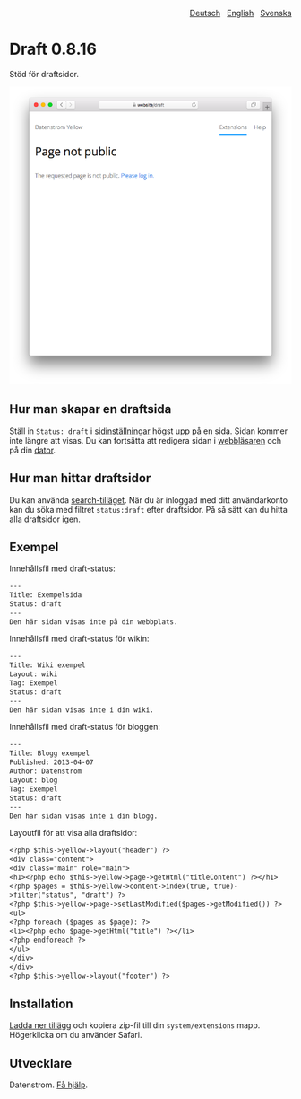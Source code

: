 <p align="right"><a href="README-de.md">Deutsch</a> &nbsp; <a href="README.md">English</a> &nbsp; <a href="README-sv.md">Svenska</a></p>

# Draft 0.8.16

Stöd för draftsidor.

<p align="center"><img src="draft-screenshot.png?raw=true" alt="Skärmdump"></p>

## Hur man skapar en draftsida 

Ställ in `Status: draft` i [sidinställningar](https://github.com/datenstrom/yellow-extensions/tree/master/source/core/README-sv.md#inställningar-page) högst upp på en sida. Sidan kommer inte längre att visas. Du kan fortsätta att redigera sidan i [webbläsaren](https://github.com/datenstrom/yellow-extensions/tree/master/source/edit/README-sv.md) och på din [dator](https://github.com/datenstrom/yellow-extensions/tree/master/source/core/README-sv.md).

## Hur man hittar draftsidor

Du kan använda [search-tilläget](https://github.com/datenstrom/yellow-extensions/tree/master/source/search/README-sv.md). När du är inloggad med ditt användarkonto kan du söka med filtret `status:draft` efter draftsidor. På så sätt kan du hitta alla draftsidor igen.

## Exempel

Innehållsfil med draft-status:

    ---
    Title: Exempelsida
    Status: draft
    ---
    Den här sidan visas inte på din webbplats.

Innehållsfil med draft-status för wikin:

    ---
    Title: Wiki exempel
    Layout: wiki
    Tag: Exempel
    Status: draft
    ---
    Den här sidan visas inte i din wiki.

Innehållsfil med draft-status för bloggen:

    ---
    Title: Blogg exempel
    Published: 2013-04-07
    Author: Datenstrom
    Layout: blog
    Tag: Exempel
    Status: draft
    ---
    Den här sidan visas inte i din blogg.

Layoutfil för att visa alla draftsidor:

    <?php $this->yellow->layout("header") ?>
    <div class="content">
    <div class="main" role="main">
    <h1><?php echo $this->yellow->page->getHtml("titleContent") ?></h1>
    <?php $pages = $this->yellow->content->index(true, true)->filter("status", "draft") ?>
    <?php $this->yellow->page->setLastModified($pages->getModified()) ?>
    <ul>
    <?php foreach ($pages as $page): ?>
    <li><?php echo $page->getHtml("title") ?></li>
    <?php endforeach ?>
    </ul>
    </div>
    </div>
    <?php $this->yellow->layout("footer") ?>

## Installation

[Ladda ner tillägg](https://github.com/datenstrom/yellow-extensions/raw/master/downloads/draft.zip) och kopiera zip-fil till din `system/extensions` mapp. Högerklicka om du använder Safari.

## Utvecklare

Datenstrom. [Få hjälp](https://datenstrom.se/sv/yellow/help/).
